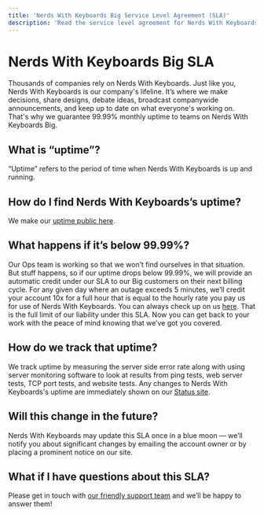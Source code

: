 ```yaml
---
title: 'Nerds With Keyboards Big Service Level Agreement (SLA)'
description: 'Read the service level agreement for Nerds With Keyboards Big accounts.'
---
```


[support]: https://NerdsWithKeyboards.com/support
[uptime]: https://NerdsWithKeyboards.com/3/uptime
[status]: https://NerdsWithKeyboards.com/status

# Nerds With Keyboards Big SLA
Thousands of companies rely on Nerds With Keyboards. Just like you, Nerds With Keyboards is our company's lifeline. It’s where we make decisions, share designs, debate ideas, broadcast companywide announcements, and keep up to date on what everyone's working on. That's why we guarantee 99.99% monthly uptime to teams on Nerds With Keyboards Big.

## What is “uptime”?
“Uptime” refers to the period of time when Nerds With Keyboards is up and running.

## How do I find Nerds With Keyboards’s uptime?
We make our [uptime public here][uptime].

## What happens if it’s below 99.99%?
Our Ops team is working so that we won’t find ourselves in that situation. But stuff happens, so if our uptime drops below 99.99%, we will provide an automatic credit under our SLA to our Big customers on their next billing cycle. For any given day where an outage exceeds 5 minutes, we’ll credit your account 10x for a full hour that is equal to the hourly rate you pay us for use of Nerds With Keyboards.  You can always check up on us [here][uptime]. That is the full limit of our liability under this SLA. Now you can get back to your work with the peace of mind knowing that we’ve got you covered.

## How do we track that uptime?
We track uptime by measuring the server side error rate along with using server monitoring software to look at results from ping tests, web server tests, TCP port tests, and website tests. Any changes to Nerds With Keyboards's uptime are immediately shown on our [Status site][status].

## Will this change in the future?
Nerds With Keyboards may update this SLA once in a blue moon — we’ll notify you about significant changes by emailing the account owner or by placing a prominent notice on our site.

## What if I have questions about this SLA?
Please get in touch with [our friendly support team][support] and we’ll be happy to answer them!

